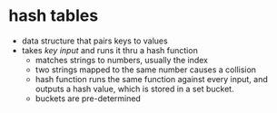 # hash tables
* data structure that pairs keys to values
* takes _key input_ and runs it thru a hash function
  * matches strings to numbers, usually the index
  * two strings mapped to the same number causes a collision
  * hash function runs the same function against every input, and outputs a hash value, which is stored in a set bucket.
  * buckets are pre-determined